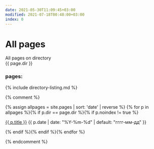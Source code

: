 ```yaml
---
date: 2021-05-30T11:09:45+03:00
modified: 2021-07-18T00:48:00+03:00
index: 0
---
```


# All pages

All pages on directory  
{{ page.dir }}


### pages:

{% include directory-listing.md %}

{% comment %}

<div id="navigation">
{% assign allpages = site.pages | sort: 'date' | reverse %}
{% for p in allpages %}{% if p.dir == page.dir %}{% if p.noindex != true %}
<p><a href="{{ p.url | prepend: site.baseurl }}">{{ p.title }}</a> 
<time class="shaded">{{ p.date | date: "%Y-%m-%d" | default: "гггг-мм-дд" }}</time></p>
{% endif %}{% endif %}{% endfor %}
</div>

{% endcomment %}
